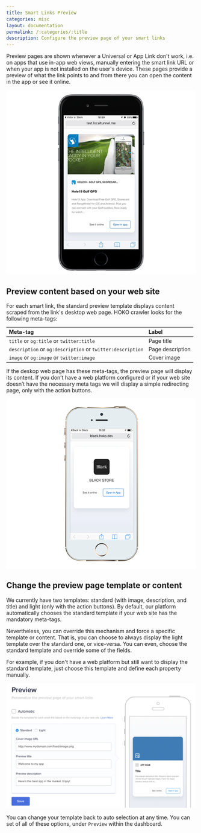 ```yaml
---
title: Smart Links Preview
categories: misc
layout: documentation
permalink: /:categories/:title
description: Configure the preview page of your smart links
---
```


Preview pages are shown whenever a Universal or App Link don't work, i.e. on apps that use in-app web views, manually entering the smart link URL or when your app is not installed on the user's device. These pages provide a preview of what the link points to and
from there you can open the content in the app or see it online.

![Smart Link Preview](/assets/images/smart-link-preview.png)

## Preview content based on your web site

For each smart link, the standard preview template displays content scraped from the link's
desktop web page. HOKO crawler looks for the following meta-tags:

| Meta-tag                                                  | Label            |
|:----------------------------------------------------------|:-----------------|
| `title` or `og:title` or `twitter:title`                  | Page title       |
| `description` or `og:description` or `twitter:description`| Page description |
| `image` or `og:image` or `twitter:image`                  | Cover image      |

If the deskop web page has these meta-tags, the preview page will display its content. If you don’t
have a web platform configured or if your web site doesn’t have the necessary meta
tags we will display a simple redirecting page, only with the action buttons.

![Simple preview page when meta-tags are not available](/assets/images/smart-link-preview-light.png)

## Change the preview page template or content

We currently have two templates: standard (with image, description, and title) and light (only with
the action buttons). By default, our platform automatically chooses the standard template if your
web site has the mandatory meta-tags.

Nevertheless, you can override this mechanism and force a specific template or content.
That is, you can
choose to always display the light template over the standard one, or vice-versa. You can even,
choose the standard template and override some of the fields.

For example, if you don't have a web platform but still want to display the standard template,
just choose this template and define each property manually.

![Preview editor](/assets/images/preview-editor.png)

You can change your template back to auto selection at any time. You can set of all of
these options, under `Preview` within the dashboard.
